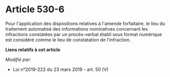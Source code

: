 # Article 530-6

Pour l'application des dispositions relatives à l'amende forfaitaire, le lieu du traitement automatisé des informations
nominatives concernant les infractions constatées par un procès-verbal établi sous format numérique est considéré comme le
lieu de constatation de l'infraction.

**Liens relatifs à cet article**

_Modifié par_:

  - Loi n°2019-222 du 23 mars 2019 - art. 50 (V)
